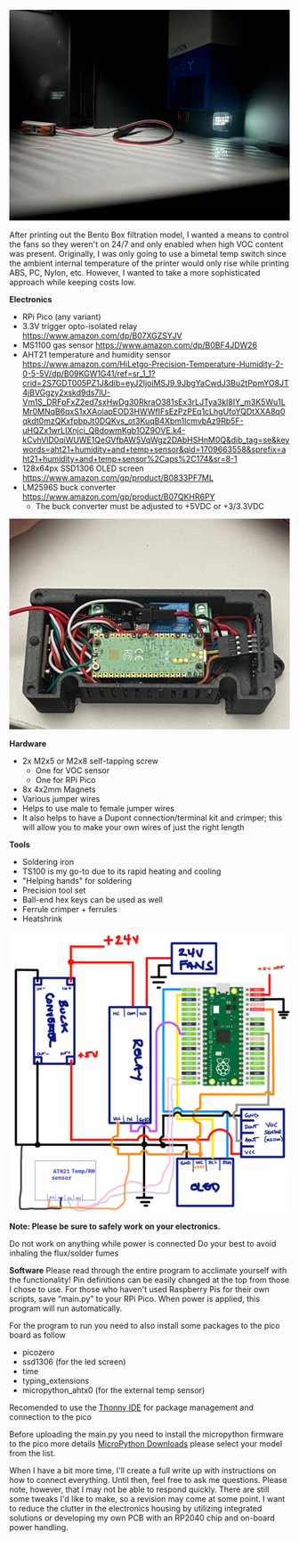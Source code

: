 ![Full Unit in Place](/Images/IMG_1583.jpg)

After printing out the Bento Box filtration model, I wanted a means to control the fans so they weren't on 24/7 and only enabled when high VOC content was present. Originally, I was only going to use a bimetal temp switch since the ambient internal temperature of the printer would only rise while printing ABS, PC, Nylon, etc. However, I wanted to take a more sophisticated approach while keeping costs low. 

**Electronics**
- RPi Pico (any variant)
- 3.3V trigger opto-isolated relay https://www.amazon.com/dp/B07XGZSYJV 
- MS1100 gas sensor https://www.amazon.com/dp/B0BF4JDW26
- AHT21 temperature and humidity sensor https://www.amazon.com/HiLetgo-Precision-Temperature-Humidity-2-0-5-5V/dp/B09KGW1G41/ref=sr_1_1?crid=2S7GDT005PZ1J&dib=eyJ2IjoiMSJ9.9JbgYaCwdJ3Bu2tPpmYO8JT4jBVGgzy2xskd9ds7lU-Vm1S_DRFpFxZ2ed7sxHwDg30RkraO381sEx3rLJTya3kl8IY_m3K5Wu1LMr0MNqB6qxS1xXAolapEOD3HWWfIFsEzPzPEq1cLhgUfoYQDtXXA8q0qkdt0mzQKxfpbpJt0DQKvs_ot3KuqB4Xbm1lcmvbAz9Rb5F-uHQZx1wrLIXnjcj_Q8dowmKgb1OZ9OVE.k4-kCvhVlD0qiWUWE1QeGVfbAW5VqWgz2DAbHSHnM0Q&dib_tag=se&keywords=aht21+humidity+and+temp+sensor&qid=1709663558&sprefix=aht21+humidity+and+temp+sensor%2Caps%2C174&sr=8-1
- 128x64px SSD1306 OLED screen https://www.amazon.com/gp/product/B0833PF7ML 
- LM2596S buck converter https://www.amazon.com/gp/product/B07QKHR6PY 
    - The buck converter must be adjusted to +5VDC or +3/3.3VDC

![Assembled Electronics box](/Images/IMG_1580.jpg)


**Hardware**
- 2x M2x5 or M2x8 self-tapping screw
  - One for VOC sensor
  - One for RPi Pico
- 8x 4x2mm Magnets
- Various jumper wires
- Helps to use male to female jumper wires
- It also helps to have a Dupont connection/terminal kit and crimper; this will allow you to make your own wires of just the right length


**Tools**
- Soldering iron
- TS100 is my go-to due to its rapid heating and cooling
- "Helping hands" for soldering
- Precision tool set
- Ball-end hex keys can be used as well
- Ferrule crimper + ferrules
- Heatshrink

 ![Wiring Diagram](/Images/Diagram.png)


**Note: Please be sure to safely work on your electronics.**

Do not work on anything while power is connected
Do your best to avoid inhaling the flux/solder fumes
 

**Software**
Please read through the entire program to acclimate yourself with the functionality!
Pin definitions can be easily changed at the top from those I chose to use.
For those who haven't used Raspberry Pis for their own scripts, save “main.py” to your RPi Pico. When power is applied, this program will run automatically. 

For the program to run you need to also install some packages to the pico board as follow
 - picozero
 - ssd1306 (for the led screen)
 - time
 - typing_extensions
 - micropython_ahtx0 (for the external temp sensor)

 Recomended to use the [Thonny IDE](https://thonny.org/) for package management and connection to the pico

 Before uploading the main.py you need to install the micropython firmware to the pico more details [MicroPython Downloads](https://micropython.org/download/) please select your model from the list.

When I have a bit more time, I'll create a full write up with instructions on how to connect everything. Until then, feel free to ask me questions. Please note, however, that I may not be able to respond quickly.
There are still some tweaks I'd like to make, so a revision may come at some point. I want to reduce the clutter in the electronics housing by utilizing integrated solutions or developing my own PCB with an RP2040 chip and on-board power handling.
